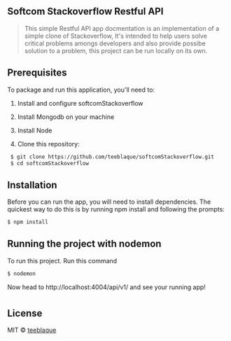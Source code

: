 
## Softcom Stackoverflow Restful API

> This simple Restful API app docmentation is an implementation of a simple clone of Stackoverflow, It's intended to help users solve critical problems amongs developers and also provide possibe solution to a problem, this project can be run locally on its own.

## Prerequisites

To package and run this application, you'll need to:

1. Install and configure softcomStackoverflow

2. Install Mongodb on your machine

3. Install Node

4. Clone this repository:

```sh
 $ git clone https://github.com/teeblaque/softcomStackoverflow.git
 $ cd softcomStackoverflow
```

## Installation

Before you can run the app, you will need to install dependencies. The quickest way to do this is by running npm install and following the prompts:

```sh
$ npm install 
```

## Running the project with nodemon

To run this project. Run this command
 ```sh
$ nodemon 
```

Now head to http://localhost:4004/api/v1/ and see your running app!

#
## License

MIT © [teeblaque](https://github.com/teeblaque)
